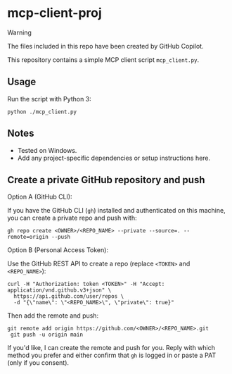 # mcp-client-proj

> [!WARNING]
> The files included in this repo have been created by GitHub Copilot.

This repository contains a simple MCP client script `mcp_client.py`.

Usage
-----

Run the script with Python 3:

```
python ./mcp_client.py
```

Notes
-----

- Tested on Windows.
- Add any project-specific dependencies or setup instructions here.

Create a private GitHub repository and push
-----------------------------------------

Option A (GitHub CLI):

If you have the GitHub CLI (`gh`) installed and authenticated on this machine, you can create a private repo and push with:

```
gh repo create <OWNER>/<REPO_NAME> --private --source=. --remote=origin --push
```

Option B (Personal Access Token):

Use the GitHub REST API to create a repo (replace `<TOKEN>` and `<REPO_NAME>`):

```
curl -H "Authorization: token <TOKEN>" -H "Accept: application/vnd.github.v3+json" \
  https://api.github.com/user/repos \
  -d "{\"name\": \"<REPO_NAME>\", \"private\": true}"
```

Then add the remote and push:

```
git remote add origin https://github.com/<OWNER>/<REPO_NAME>.git
 git push -u origin main
```

If you'd like, I can create the remote and push for you. Reply with which method you prefer and either confirm that `gh` is logged in or paste a PAT (only if you consent).
